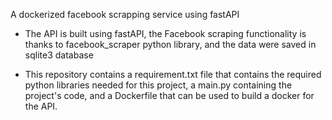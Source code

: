 A dockerized facebook scrapping service using fastAPI

* The API is built using fastAPI, the Facebook scraping functionality is thanks to facebook_scraper python library, and the data were saved in sqlite3 database

* This repository contains a requirement.txt file that contains the required python libraries needed for this project, a main.py containing the project's code, and a Dockerfile that can be used to build a docker for the API.

